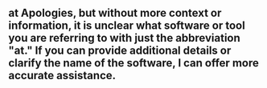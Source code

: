 at
Apologies, but without more context or information, it is unclear what software or tool you are referring to with just the abbreviation "at." If you can provide additional details or clarify the name of the software, I can offer more accurate assistance.
--------------------------------------
